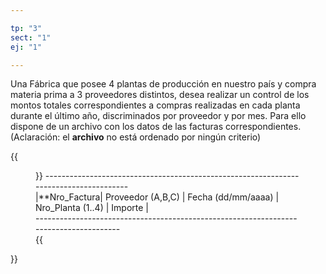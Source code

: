 ```yaml
---

tp: "3"
sect: "1"
ej: "1"

---
```


Una Fábrica que posee 4 plantas de producción en nuestro país y compra materia prima a 3 proveedores distintos, desea realizar un control de los montos totales correspondientes a compras realizadas en cada planta durante el último año, discriminados por proveedor y por mes.
Para ello dispone de un archivo con los datos de las facturas correspondientes.	
(Aclaración: el **archivo** no está ordenado por ningún criterio)

{{<figure>}}
--------------------------------------------------------------------------------------<br>
|**Nro_Factura| Proveedor (A,B,C) | Fecha (dd/mm/aaaa) | Nro_Planta (1..4) | Importe |<br>
--------------------------------------------------------------------------------------<br>
{{</figure>}}